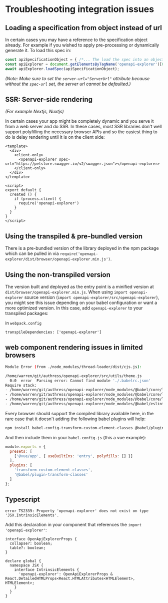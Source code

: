 # Troubleshooting integration issues


## Loading a specification from object instead of url
In certain cases you may have a reference to the specification object already. For example if you wished to apply pre-processing or dynamically generate it. To load this spec in:

```js
const apiSpecificationObject = { /*... The load the spec into an object here */ };
const apiExplorer = document.getElementsByTagName('openapi-explorer')[0];
await apiExplorer.loadSpec(apiSpecificationObject);
```

_(Note: Make sure to set the `server-url="ServerUrl"` attribute because without the `spec-url` set, the server url cannot be defaulted.)_

## SSR: Server-side rendering
_(For example Nextjs, Nuxtjs)_

In certain cases your app might be completely dynamic and you serve it from a web server and do SSR. In these cases, most SSR libraries don't well support polyfilling the necessary browser APIs and so the easiest thing to do is delay rendering until it is on the client side:
```vue
<template>
  <div>
    <client-only>
      <openapi-explorer spec-url="https://petstore.swagger.io/v2/swagger.json"></openapi-explorer>
    </client-only>
  </div>
</template>

<script>
export default {
  created () {
    if (process.client) {
      require('openapi-explorer')
    }
  }
}
</script>
```

## Using the transpiled & pre-bundled version
There is a pre-bundled version of the library deployed in the npm package which can be pulled in via `require('openapi-explorer/dist/browser/openapi-explorer.min.js')`.

## Using the non-transpiled version
The version built and deployed as the entry point is a minified version at `dist/browser/openapi-explorer.min.js`. When using `import openapi-explorer` source version (`import openapi-explorer/src/openapi-explorer`), you might see this issue depending on your babel configuration or want a more optimized version. In this case, add `openapi-explorer` to your transpiled packages:

in `webpack.config`
```
transpileDependencies: ['openapi-explorer']
```

## web component rendering issues in limited browsers

```sh
Module Error (from ./node_modules/thread-loader/dist/cjs.js):

/home/warren/git/authress/openapi-explorer/src/utils/theme.js
  0:0  error  Parsing error: Cannot find module './.babelrc.json'
Require stack:
- /home/warren/git/authress/openapi-explorer/node_modules/@babel/core/lib/config/files/configuration.js
- /home/warren/git/authress/openapi-explorer/node_modules/@babel/core/lib/config/files/index.js
- /home/warren/git/authress/openapi-explorer/node_modules/@babel/core/lib/index.js
- /home/warren/git/authress/openapi-explorer/node_modules/@babel/eslint-parser/lib/index.js
```

Every browser should support the compiled library available here, in the rare case that it doesn't adding the following babel plugins will help:

```sh
npm install babel-config-transform-custom-element-classes @babel/plugin-transform-classes
```

And then include them in your `babel.config.js` (this a vue example):
```js
module.exports = {
  presets: [
    ['@vue/app', { useBuiltIns: 'entry', polyfills: [] }]
  ],
  plugins: [
    'transform-custom-element-classes',
    '@babel/plugin-transform-classes'
  ]
};

```

## Typescript

`error TS2339: Property 'openapi-explorer' does not exist on type 'JSX.IntrinsicElements'.`

Add this declaration in your component that references the `import 'openapi-explorer'`:

```tsx
interface OpenApiExplorerProps {
  collapse?: boolean;
  table?: boolean;
}

declare global {
  namespace JSX {
    interface IntrinsicElements {
      'openapi-explorer': OpenApiExplorerProps & React.DetailedHTMLProps<React.HTMLAttributes<HTMLElement>, HTMLElement>;
    }
  }
}
```